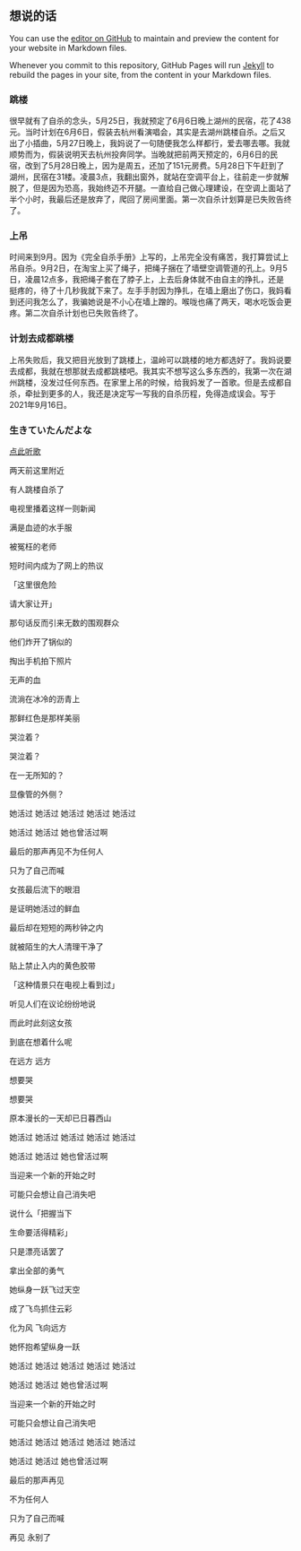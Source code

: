 ## 想说的话

You can use the [editor on GitHub](https://github.com/uwww/uwww.github.io/edit/main/index.md) to maintain and preview the content for your website in Markdown files.

Whenever you commit to this repository, GitHub Pages will run [Jekyll](https://jekyllrb.com/) to rebuild the pages in your site, from the content in your Markdown files.

### 跳楼

很早就有了自杀的念头，5月25日，我就预定了6月6日晚上湖州的民宿，花了438元。当时计划在6月6日，假装去杭州看演唱会，其实是去湖州跳楼自杀。之后又出了小插曲，5月27日晚上，我妈说了一句随便我怎么样都行，爱去哪去哪。我就顺势而为，假装说明天去杭州投奔同学。当晚就把前两天预定的，6月6日的民宿，改到了5月28日晚上，因为是周五，还加了151元房费。5月28日下午赶到了湖州，民宿在31楼。凌晨3点，我翻出窗外，就站在空调平台上，往前走一步就解脱了，但是因为恐高，我始终迈不开腿。一直给自己做心理建设，在空调上面站了半个小时，我最后还是放弃了，爬回了房间里面。第一次自杀计划算是已失败告终了。

### 上吊

时间来到9月。因为《完全自杀手册》上写的，上吊完全没有痛苦，我打算尝试上吊自杀。9月2日，在淘宝上买了绳子，把绳子捆在了墙壁空调管道的孔上。9月5日，凌晨12点多，我把绳子套在了脖子上，上去后身体就不由自主的挣扎，还是挺疼的，待了十几秒我就下来了。左手手肘因为挣扎，在墙上磨出了伤口，我妈看到还问我怎么了，我骗她说是不小心在墙上蹭的。喉咙也痛了两天，喝水吃饭会更疼。第二次自杀计划也已失败告终了。

### 计划去成都跳楼

上吊失败后，我又把目光放到了跳楼上，温岭可以跳楼的地方都选好了。我妈说要去成都，我就在想那就去成都跳楼吧。我其实不想写这么多东西的，我第一次在湖州跳楼，没发过任何东西。在家里上吊的时候，给我妈发了一首歌。但是去成都自杀，牵扯到更多的人，我还是决定写一写我的自杀历程，免得造成误会。写于2021年9月16日。

### 生きていたんだよな

[点此听歌](https://www.bilibili.com/video/BV1iT4y177MP)

两天前这里附近

有人跳楼自杀了

电视里播着这样一则新闻

满是血迹的水手服

被冤枉的老师

短时间内成为了网上的热议

「这里很危险

请大家让开」

那句话反而引来无数的围观群众

他们炸开了锅似的

掏出手机拍下照片

无声的血

流淌在冰冷的沥青上

那鲜红色是那样美丽

哭泣着？

哭泣着？

在一无所知的？

显像管的外侧？

她活过 她活过 她活过 她活过 她活过

她活过 她活过 她也曾活过啊

最后的那声再见不为任何人

只为了自己而喊

女孩最后流下的眼泪

是证明她活过的鲜血

最后却在短短的两秒钟之内

就被陌生的大人清理干净了

贴上禁止入内的黄色胶带

「这种情景只在电视上看到过」

听见人们在议论纷纷地说

而此时此刻这女孩

到底在想着什么呢

在远方 远方

想要哭

想要哭

原本漫长的一天却已日暮西山

她活过 她活过 她活过 她活过 她活过

她活过 她活过 她也曾活过啊

当迎来一个新的开始之时

可能只会想让自己消失吧

说什么「把握当下

生命要活得精彩」

只是漂亮话罢了

拿出全部的勇气

她纵身一跃飞过天空

成了飞鸟抓住云彩

化为风 飞向远方

她怀抱希望纵身一跃

她活过 她活过 她活过 她活过 她活过

她活过 她活过 她也曾活过啊

当迎来一个新的开始之时

可能只会想让自己消失吧

她活过 她活过 她活过 她活过 她活过

她活过 她活过 她也曾活过啊

最后的那声再见

不为任何人

只为了自己而喊

再见 永别了
